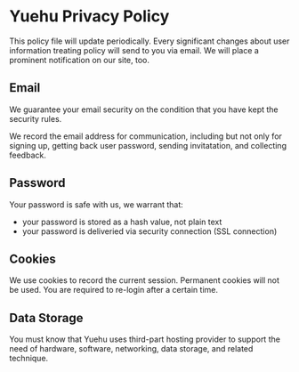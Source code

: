 # Yuehu Privacy Policy

This policy file will update periodically. Every significant changes about user information treating policy will send to you via email. We will place a prominent notification on our site, too.


## Email

We guarantee your email security on the condition that you have kept the security rules.

We record the email address for communication, including but not only for signing up, getting back user password, sending invitatation, and collecting feedback.


## Password

Your password is safe with us, we warrant that:

- your password is stored as a hash value, not plain text
- your password is deliveried via security connection (SSL connection)

## Cookies

We use cookies to record the current session. Permanent cookies will not be used. You are required to re-login after a certain time.

## Data Storage

You must know that Yuehu uses third-part hosting provider to support the need of hardware, software, networking, data storage, and related technique.
